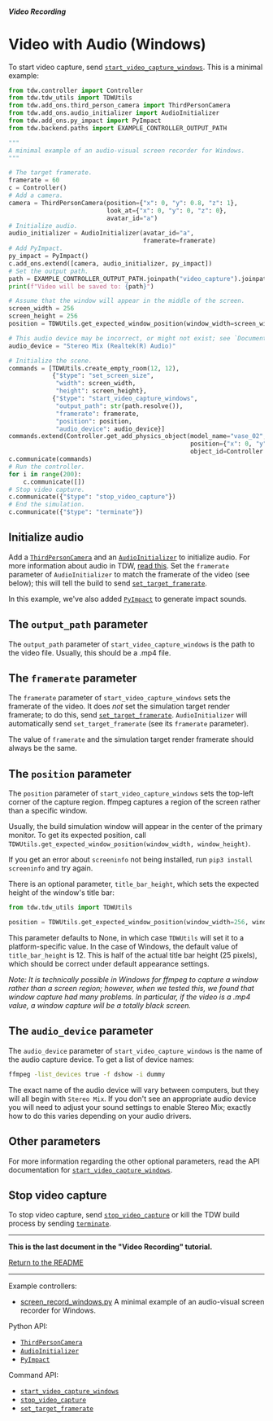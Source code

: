 ##### Video Recording

# Video with Audio (Windows)

To start video capture, send  [`start_video_capture_windows`](../../api/command_api.md#start_video_capture_windows). This is a minimal example:

```python
from tdw.controller import Controller
from tdw.tdw_utils import TDWUtils
from tdw.add_ons.third_person_camera import ThirdPersonCamera
from tdw.add_ons.audio_initializer import AudioInitializer
from tdw.add_ons.py_impact import PyImpact
from tdw.backend.paths import EXAMPLE_CONTROLLER_OUTPUT_PATH

"""
A minimal example of an audio-visual screen recorder for Windows.
"""

# The target framerate.
framerate = 60
c = Controller()
# Add a camera.
camera = ThirdPersonCamera(position={"x": 0, "y": 0.8, "z": 1},
                           look_at={"x": 0, "y": 0, "z": 0},
                           avatar_id="a")
# Initialize audio.
audio_initializer = AudioInitializer(avatar_id="a",
                                     framerate=framerate)
# Add PyImpact.
py_impact = PyImpact()
c.add_ons.extend([camera, audio_initializer, py_impact])
# Set the output path.
path = EXAMPLE_CONTROLLER_OUTPUT_PATH.joinpath("video_capture").joinpath("video.mp4")
print(f"Video will be saved to: {path}")

# Assume that the window will appear in the middle of the screen.
screen_width = 256
screen_height = 256
position = TDWUtils.get_expected_window_position(window_width=screen_width, window_height=screen_height)

# This audio device may be incorrect, or might not exist; see `Documentation/lessons/video/screen_record_windows.md`.
audio_device = "Stereo Mix (Realtek(R) Audio)"

# Initialize the scene.
commands = [TDWUtils.create_empty_room(12, 12),
            {"$type": "set_screen_size",
             "width": screen_width,
             "height": screen_height},
            {"$type": "start_video_capture_windows",
             "output_path": str(path.resolve()),
             "framerate": framerate,
             "position": position,
             "audio_device": audio_device}]
commands.extend(Controller.get_add_physics_object(model_name="vase_02",
                                                  position={"x": 0, "y": 1.5, "z": 0},
                                                  object_id=Controller.get_unique_id()))
c.communicate(commands)
# Run the controller.
for i in range(200):
    c.communicate([])
# Stop video capture.
c.communicate({"$type": "stop_video_capture"})
# End the simulation.
c.communicate({"$type": "terminate"})
```

## Initialize audio

Add a  [`ThirdPersonCamera`](../../python/add_ons/third_person_camera.md) and an [`AudioInitializer`](../../python/add_ons/audio_initializer.md) to initialize audio. For more information about audio in TDW, [read this](../audio/overview.md). Set the `framerate` parameter of `AudioInitializer` to match the framerate of the video (see below); this will tell the build to send [`set_target_framerate`](../../api/command_api.md#set_target_framerate).

In this example, we've also added [`PyImpact`](../audio/py_impact.md) to generate impact sounds.

## The `output_path` parameter

The `output_path` parameter of `start_video_capture_windows` is the path to the video file. Usually, this should be a .mp4 file.

## The `framerate` parameter

The `framerate` parameter of `start_video_capture_windows` sets the framerate of the video. It does *not* set the simulation target render framerate; to do this, send  [`set_target_framerate`](../../api/command_api.md#set_target_framerate). `AudioInitializer` will automatically send `set_target_framerate` (see its `framerate` parameter).

The value of `framerate` and the simulation target render framerate should always be the same.

## The `position` parameter

The `position` parameter of `start_video_capture_windows` sets the top-left corner of the capture region. ffmpeg captures a region of the screen rather than a specific window.

Usually, the build simulation window will appear in the center of the primary monitor. To get its expected position, call `TDWUtils.get_expected_window_position(window_width, window_height)`.

If you get an error about `screeninfo` not being installed, run `pip3 install screeninfo` and try again.

There is an optional parameter, `title_bar_height`, which sets the expected height of the window's title bar:

```python
from tdw.tdw_utils import TDWUtils

position = TDWUtils.get_expected_window_position(window_width=256, window_height=256, title_bar_height=12)
```

This parameter defaults to None, in which case `TDWUtils` will set it to a platform-specific value. In the case of Windows, the default value of `title_bar_height` is 12. This is half of the actual title bar height (25 pixels), which should be correct under default appearance settings.

*Note: It is technically possible in Windows for ffmpeg to capture a  window rather than a screen region; however, when we tested this, we found that window capture had many problems. In particular, if the video is a .mp4 value, a window capture will be a totally black screen.*

## The `audio_device` parameter

The `audio_device` parameter of `start_video_capture_windows`  is the name of the audio capture device. To get a list of device names:

```bash
ffmpeg -list_devices true -f dshow -i dummy
```

The exact name of the audio device will vary between computers, but they will all begin with `Stereo Mix`. If you don't see an appropriate audio device you will need to adjust your sound settings to enable Stereo Mix; exactly how to do this varies depending on your audio drivers.

## Other parameters

For more information regarding the other optional parameters, read the API documentation for [`start_video_capture_windows`](../../api/command_api.md#start_video_capture_windows).

## Stop video capture

To stop video capture, send [`stop_video_capture`](../../api/command_api.md#stop_video_capture) or kill the TDW build process by sending [`terminate`](../../api/command_api.md#terminate).

***

**This is the last document in the "Video Recording" tutorial.**

[Return to the README](../../../README.md)

***

Example controllers:

- [screen_record_windows.py](https://github.com/threedworld-mit/tdw/blob/master/Python/example_controllers/video/screen_record_windows.py) A minimal example of an audio-visual screen recorder for Windows.

Python API:

- [`ThirdPersonCamera`](../../python/add_ons/third_person_camera.md)
- [`AudioInitializer`](../../python/add_ons/audio_initializer.md)
- [`PyImpact`](../../python/add_ons/py_impact.md)

Command API:

- [`start_video_capture_windows`](../../api/command_api.md#start_video_capture_windows)
- [`stop_video_capture`](../../api/command_api.md#stop_video_capture)
- [`set_target_framerate`](../../api/command_api.md#set_target_framerate)
